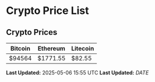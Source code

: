 # Crypto Price List

## Crypto Prices
| Bitcoin | Ethereum | Litecoin |
| ------- | -------- | -------- |
| $94564 | $1771.55 | $82.55 |
**Last Updated:** 2025-05-06 15:55 UTC
**Last Updated:** $DATE$
